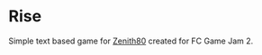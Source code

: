 # Rise
Simple text based game for [Zenith80](https://zenith80.github.io) created for FC Game Jam 2.
